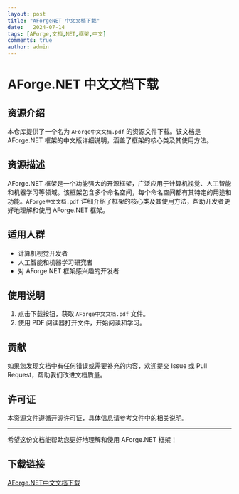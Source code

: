 ```yaml
---
layout: post
title: "AForgeNET 中文文档下载"
date:   2024-07-14
tags: [AForge,文档,NET,框架,中文]
comments: true
author: admin
---
```

# AForge.NET 中文文档下载

## 资源介绍

本仓库提供了一个名为 `AForge中文文档.pdf` 的资源文件下载。该文档是 AForge.NET 框架的中文版详细说明，涵盖了框架的核心类及其使用方法。

## 资源描述

AForge.NET 框架是一个功能强大的开源框架，广泛应用于计算机视觉、人工智能和机器学习等领域。该框架包含多个命名空间，每个命名空间都有其特定的用途和功能。`AForge中文文档.pdf` 详细介绍了框架的核心类及其使用方法，帮助开发者更好地理解和使用 AForge.NET 框架。

## 适用人群

- 计算机视觉开发者
- 人工智能和机器学习研究者
- 对 AForge.NET 框架感兴趣的开发者

## 使用说明

1. 点击下载按钮，获取 `AForge中文文档.pdf` 文件。
2. 使用 PDF 阅读器打开文件，开始阅读和学习。

## 贡献

如果您发现文档中有任何错误或需要补充的内容，欢迎提交 Issue 或 Pull Request，帮助我们改进文档质量。

## 许可证

本资源文件遵循开源许可证，具体信息请参考文件中的相关说明。

---

希望这份文档能帮助您更好地理解和使用 AForge.NET 框架！

## 下载链接

[AForge.NET中文文档下载](https://pan.quark.cn/s/60e017974474)